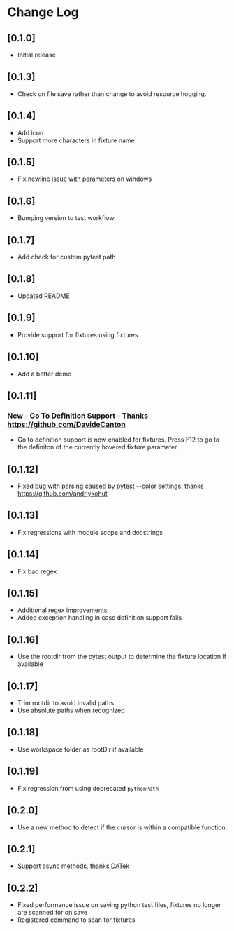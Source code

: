 # Change Log

## [0.1.0]

* Initial release

## [0.1.3]

* Check on file save rather than change to avoid resource hogging.

## [0.1.4]

* Add icon
* Support more characters in fixture name

## [0.1.5]

* Fix newline issue with parameters on windows

## [0.1.6]

* Bumping version to test workflow

## [0.1.7]

* Add check for custom pytest path

## [0.1.8]

* Updated README

## [0.1.9]

* Provide support for fixtures using fixtures

## [0.1.10]

* Add a better demo

## [0.1.11]

### New - Go To Definition Support - Thanks https://github.com/DavideCanton

* Go to definition support is now enabled for fixtures. Press F12 to go to the definiton of the currently hovered fixture parameter.

## [0.1.12]

* Fixed bug with parsing caused by pytest --color settings, thanks https://github.com/andriykohut

## [0.1.13]

* Fix regressions with module scope and docstrings

## [0.1.14]

* Fix bad regex

## [0.1.15]

* Additional regex improvements
* Added exception handling in case definition support fails

## [0.1.16]

* Use the rootdir from the pytest output to determine the fixture location if available

## [0.1.17]

* Trim rootdir to avoid invalid paths
* Use absolute paths when recognized

## [0.1.18]

* Use workspace folder as rootDir if available

## [0.1.19]

* Fix regression from using deprecated `pythonPath`

## [0.2.0]

* Use a new method to detect if the cursor is within a compatible function.

## [0.2.1]

* Support async methods, thanks [DATek](https://github.com/DAtek)

## [0.2.2]

* Fixed performance issue on saving python test files, fixtures no longer are scanned for on save
* Registered command to scan for fixtures
